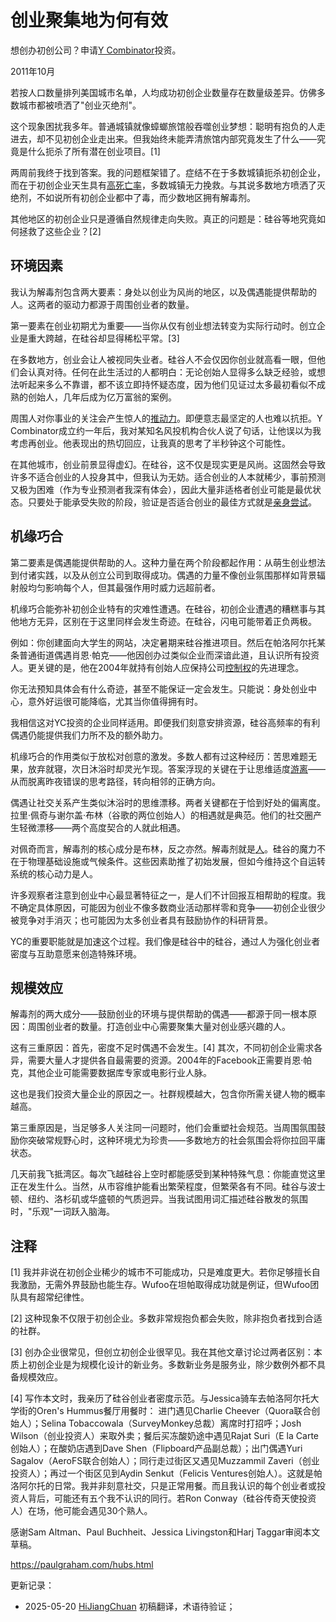 


# 创业聚集地为何有效

想创办初创公司？申请[Y Combinator](http://ycombinator.com/apply.html)投资。

2011年10月

若按人口数量排列美国城市名单，人均成功初创企业数量存在数量级差异。仿佛多数城市都被喷洒了"创业灭绝剂"。

这个现象困扰我多年。普通城镇就像蟑螂旅馆般吞噬创业梦想：聪明有抱负的人走进去，却不见初创企业走出来。但我始终未能弄清旅馆内部究竟发生了什么——究竟是什么扼杀了所有潜在创业项目。[1]

两周前我终于找到答案。我的问题框架错了。症结不在于多数城镇扼杀初创企业，而在于初创企业天生具有[高死亡率](https://hijiangchuan.com/paulgraham/081-how-not-to-die/)，多数城镇无力挽救。与其说多数地方喷洒了灭绝剂，不如说所有初创企业都中了毒，而少数地区拥有解毒剂。

其他地区的初创企业只是遵循自然规律走向失败。真正的问题是：硅谷等地究竟如何拯救了这些企业？[2]

## 环境因素

我认为解毒剂包含两大要素：身处以创业为风尚的地区，以及偶遇能提供帮助的人。这两者的驱动力都源于周围创业者的数量。

第一要素在创业初期尤为重要——当你从仅有创业想法转变为实际行动时。创立企业是重大跨越，在硅谷却显得稀松平常。[3]

在多数地方，创业会让人被视同失业者。硅谷人不会仅因你创业就高看一眼，但他们会认真对待。任何在此生活过的人都明白：无论创始人显得多么缺乏经验，或想法听起来多么不靠谱，都不该立即持怀疑态度，因为他们见证过太多最初看似不成熟的创始人，几年后成为亿万富翁的案例。

周围人对你事业的关注会产生惊人的[推动力](https://hijiangchuan.com/paulgraham/096-Cities-and-Ambition)。即便意志最坚定的人也难以抗拒。Y Combinator成立约一年后，我对某知名风投机构合伙人说了句话，让他误以为我考虑再创业。他表现出的热切回应，让我真的思考了半秒钟这个可能性。

在其他城市，创业前景显得虚幻。在硅谷，这不仅是现实更是风尚。这固然会导致许多不适合创业的人投身其中，但我认为无妨。适合创业的人本就稀少，事前预测又极为困难（作为专业预测者我深有体会），因此大量非适格者创业可能是最优状态。只要处于能承受失败的阶段，验证是否适合创业的最佳方式就是[亲身尝试](https://hijiangchuan.com/paulgraham/073-Why-to-Not-Not-Start-a-Startup)。

## 机缘巧合

第二要素是偶遇能提供帮助的人。这种力量在两个阶段都起作用：从萌生创业想法到付诸实践，以及从创立公司到取得成功。偶遇的力量不像创业氛围那样如背景辐射般均匀影响每个人，但其最强作用时威力远超前者。

机缘巧合能弥补初创企业特有的灾难性遭遇。在硅谷，初创企业遭遇的糟糕事与其他地方无异，区别在于这里同样会发生奇迹。在硅谷，闪电可能带着正负两极。

例如：你创建面向大学生的网站，决定暑期来硅谷推进项目。然后在帕洛阿尔托某条普通街道偶遇肖恩·帕克——他因创办过类似企业而深谙此道，且认识所有投资人。更关键的是，他在2004年就持有创始人应保持公司[控制权](https://hijiangchuan.com/paulgraham/136-Founder-Control)的先进理念。

你无法预知具体会有什么奇迹，甚至不能保证一定会发生。只能说：身处创业中心，意外好运很可能降临，尤其当你值得拥有时。

我相信这对YC投资的企业同样适用。即便我们刻意安排资源，硅谷高频率的有利偶遇仍能提供我们力所不及的额外助力。

机缘巧合的作用类似于放松对创意的激发。多数人都有过这种经历：苦思难题无果，放弃就寝，次日沐浴时却灵光乍现。答案浮现的关键在于让思维适度[游离](https://paulgraham.com/top.html)——从而脱离昨夜错误的思考路径，转向相邻的正确方向。

偶遇让社交关系产生类似沐浴时的思维漂移。两者关键都在于恰到好处的偏离度。拉里·佩奇与谢尔盖·布林（谷歌的两位创始人）的相遇就是典范。他们的社交圈产生轻微漂移——两个高度契合的人就此相遇。

对佩奇而言，解毒剂的核心成分是布林，反之亦然。解毒剂就是[人](https://paulgraham.com/siliconvalley.html)。硅谷的魔力不在于物理基础设施或气候条件。这些因素助推了初始发展，但如今维持这个自运转系统的核心动力是人。

许多观察者注意到创业中心最显著特征之一，是人们不计回报互相帮助的程度。我不确定具体原因，可能因为创业不像多数商业活动那样零和竞争——初创企业很少被竞争对手消灭；也可能因为太多创业者具有鼓励协作的科研背景。

YC的重要职能就是加速这个过程。我们像是硅谷中的硅谷，通过人为强化创业者密度与互助意愿来创造特殊环境。

## 规模效应

解毒剂的两大成分——鼓励创业的环境与提供帮助的偶遇——都源于同一根本原因：周围创业者的数量。打造创业中心需要聚集大量对创业感兴趣的人。

这有三重原因：首先，密度不足时偶遇不会发生。[4] 其次，不同初创企业需求各异，需要大量人才提供各自最需要的资源。2004年的Facebook正需要肖恩·帕克，其他企业可能需要数据库专家或电影行业人脉。

这也是我们投资大量企业的原因之一。社群规模越大，包含你所需关键人物的概率越高。

第三重原因是，当足够多人关注同一问题时，他们会重塑社会规范。当周围氛围鼓励你突破常规野心时，这种环境尤为珍贵——多数地方的社会氛围会将你拉回平庸状态。

几天前我飞抵湾区。每次飞越硅谷上空时都能感受到某种特殊气息：你能直觉这里正在发生什么。当然，从市容维护能看出繁荣程度，但繁荣各有不同。硅谷与波士顿、纽约、洛杉矶或华盛顿的气质迥异。当我试图用词汇描述硅谷散发的氛围时，"乐观"一词跃入脑海。

## 注释

[1] 我并非说在初创企业稀少的城市不可能成功，只是难度更大。若你足够擅长自我激励，无需外界鼓励也能生存。Wufoo在坦帕取得成功就是例证，但Wufoo团队具有超常纪律性。

[2] 这种现象不仅限于初创企业。多数非常规抱负都会失败，除非抱负者找到合适的社群。

[3] 创办企业很常见，但创立初创企业很罕见。我在其他文章讨论过两者区别：本质上初创企业是为规模化设计的新业务。多数新业务是服务业，除少数例外都不具备规模效应。

[4] 写作本文时，我亲历了硅谷创业者密度示范。与Jessica骑车去帕洛阿尔托大学街的Oren's Hummus餐厅用餐时：
进门遇见Charlie Cheever（Quora联合创始人）；Selina Tobaccowala（SurveyMonkey总裁）离席时打招呼；Josh Wilson（创业投资人）来取外卖；餐后买冻酸奶途中遇见Rajat Suri（E la Carte创始人）；在酸奶店遇到Dave Shen（Flipboard产品副总裁）；出门偶遇Yuri Sagalov（AeroFS联合创始人）；同行走过街区又遇见Muzzammil Zaveri（创业投资人）；再过一个街区见到Aydin Senkut（Felicis Ventures创始人）。这就是帕洛阿尔托的日常。我并非刻意社交，只是正常用餐。而且我认识的每个创业者或投资人背后，可能还有五个我不认识的同行。若Ron Conway（硅谷传奇天使投资人）在场，他可能会遇见30个熟人。

感谢Sam Altman、Paul Buchheit、Jessica Livingston和Harj Taggar审阅本文草稿。

https://paulgraham.com/hubs.html



更新记录：
- 2025-05-20 [HiJiangChuan](https://hijiangchuan.com) 初稿翻译，术语待验证；
